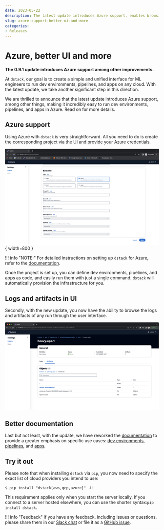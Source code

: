 ```yaml
---
date: 2023-05-22
description: The latest update introduces Azure support, enables browsing of logs and artifacts through UI, and includes other improvements.
slug: azure-support-better-ui-and-more
categories:
- Releases
---
```


# Azure, better UI and more

__The 0.9.1 update introduces Azure support among other improvements.__

At `dstack`, our goal is to create a simple and unified interface for ML engineers to run dev environments, pipelines, and
apps on any cloud. With the latest update, we take another significant step in this direction.

<!-- more -->

We are thrilled to announce that the latest update introduces Azure support, among other things, making it incredibly
easy to run dev environments, pipelines, and apps in Azure. Read on for more details.

## Azure support

Using Azure with `dstack` is very straightforward. All you need to do is create the corresponding project via the UI and 
provide your Azure credentials.

![dstack-hub-create-azure-project.png](../../assets/images/dstack-hub-create-azure-project.png){ width=800 }

!!! info "NOTE:"
    For detailed instructions on setting up `dstack` for Azure, refer to the [documentation](../../docs/reference/backends/azure.md).

Once the project is set up, you can define dev environments, pipelines, and apps as code, and easily run them with just
a single command. `dstack` will automatically provision the infrastructure for you.

## Logs and artifacts in UI

Secondly, with the new update, you now have the ability to browse the logs and artifacts of any run through the user interface.

![dstack-run-artifacts.png](../../assets/images/dstack-run-artifacts.png)

## Better documentation

Last but not least, with the update, we have reworked the [documentation](../../docs/index.md) to provide a greater
emphasis on specific use cases: [dev environments](../../docs/guides/dev-environments.md), 
[pipelines](../../docs/guides/pipelines.md), and [apps](../../docs/guides/apps.md).

## Try it out

Please note that when installing `dstack` via `pip`, you now need to specify the exact list of cloud providers you intend to use:

<div class="termy">

```shell
$ pip install "dstack[aws,gcp,azure]" -U
```

</div>

This requirement applies only when you start the server locally. If you connect to a server hosted elsewhere, 
you can use the shorter syntax:`pip install dstack`.

!!! info "Feedback"
    If you have any feedback, including issues or questions, please share them in
    our [Slack chat](https://join.slack.com/t/dstackai/shared_invite/zt-xdnsytie-D4qU9BvJP8vkbkHXdi6clQ) or file it as
    a [GitHub issue](https://github.com/dstackai/dstack/issues/new/choose).